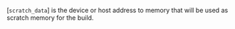 [`scratch_data`] is the device or host address to memory that will be
used as scratch memory for the build.